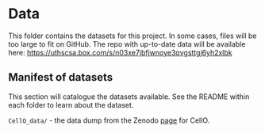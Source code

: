# Data

This folder contains the datasets for this project. In some cases, files will be too large to fit on GitHub. The repo with up-to-date data will be available here: https://uthscsa.box.com/s/n03xe7jbfjwnoye3qvgsttgj6yh2xlbk

## Manifest of datasets

This section will catalogue the datasets available. See the README within each
folder to learn about the dataset.

`CellO_data/` - the data dump from the Zenodo [page](https://zenodo.org/record/4289064#.YBQ2Sy1h1qs) for CellO. 



